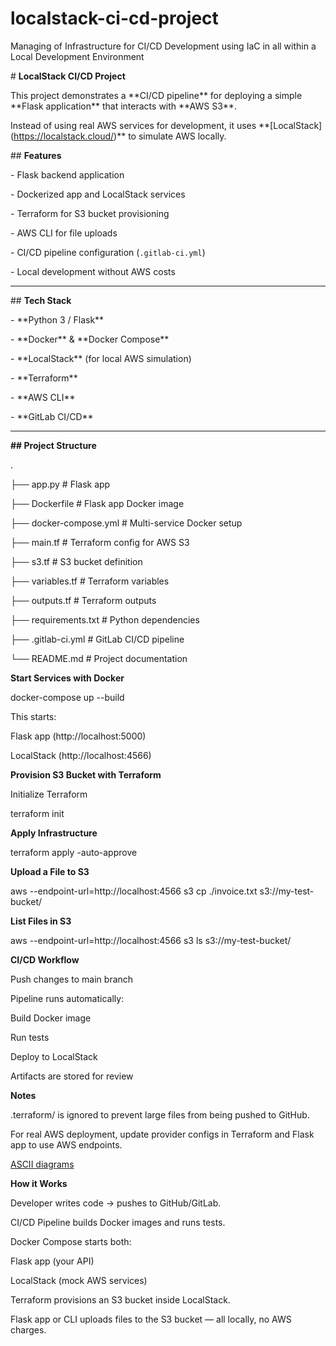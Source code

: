 # localstack-ci-cd-project

Managing of Infrastructure for CI/CD Development using IaC in all within a Local Development Environment



\# **LocalStack CI/CD Project** 



This project demonstrates a \*\*CI/CD pipeline\*\* for deploying a simple \*\*Flask application\*\* that interacts with \*\*AWS S3\*\*.  

Instead of using real AWS services for development, it uses \*\*\[LocalStack](https://localstack.cloud/)\*\* to simulate AWS locally.  



\## **Features**

\- Flask backend application

\- Dockerized app and LocalStack services

\- Terraform for S3 bucket provisioning

\- AWS CLI for file uploads

\- CI/CD pipeline configuration (`.gitlab-ci.yml`)

\- Local development without AWS costs



---



\## **Tech Stack**

\- \*\*Python 3 / Flask\*\*

\- \*\*Docker\*\* \& \*\*Docker Compose\*\*

\- \*\*LocalStack\*\* (for local AWS simulation)

\- \*\*Terraform\*\*

\- \*\*AWS CLI\*\*

\- \*\*GitLab CI/CD\*\*



---



**## Project Structure**

.

├── app.py # Flask app

├── Dockerfile # Flask app Docker image

├── docker-compose.yml # Multi-service Docker setup

├── main.tf # Terraform config for AWS S3

├── s3.tf # S3 bucket definition

├── variables.tf # Terraform variables

├── outputs.tf # Terraform outputs

├── requirements.txt # Python dependencies

├── .gitlab-ci.yml # GitLab CI/CD pipeline

└── README.md # Project documentation





**Start Services with Docker**



docker-compose up --build



This starts:



Flask app (http://localhost:5000)



LocalStack (http://localhost:4566)



**Provision S3 Bucket with Terraform**

Initialize Terraform



terraform init



**Apply Infrastructure**



terraform apply -auto-approve



**Upload a File to S3**

aws --endpoint-url=http://localhost:4566 s3 cp ./invoice.txt s3://my-test-bucket/



**List Files in S3**

aws --endpoint-url=http://localhost:4566 s3 ls s3://my-test-bucket/



**CI/CD Workflow**

Push changes to main branch



Pipeline runs automatically:



Build Docker image



Run tests



Deploy to LocalStack



Artifacts are stored for review



**Notes**

.terraform/ is ignored to prevent large files from being pushed to GitHub.



For real AWS deployment, update provider configs in Terraform and Flask app to use AWS endpoints.





[ASCII diagrams](https://chatgpt.com/s/m_6898cc03f2008191becfc466739f74f1)



**How it Works**



Developer writes code → pushes to GitHub/GitLab.



CI/CD Pipeline builds Docker images and runs tests.



Docker Compose starts both:



Flask app (your API)



LocalStack (mock AWS services)



Terraform provisions an S3 bucket inside LocalStack.



Flask app or CLI uploads files to the S3 bucket — all locally, no AWS charges.






